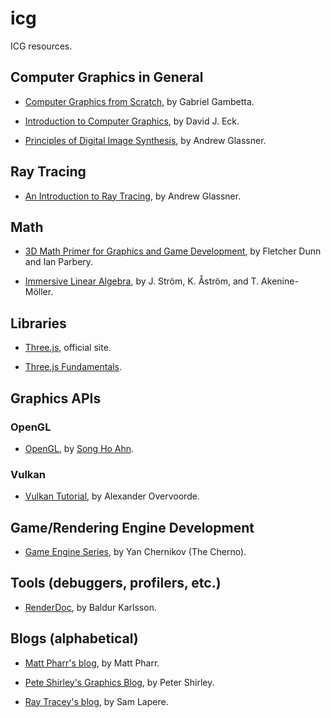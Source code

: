 # icg
ICG resources.

## Computer Graphics in General

* [Computer Graphics from Scratch](https://gabrielgambetta.com/computer-graphics-from-scratch/index.html), by Gabriel Gambetta.

* [Introduction to Computer Graphics](https://math.hws.edu/graphicsbook/), by David J. Eck.

* [Principles of Digital Image Synthesis](http://realtimerendering.com/Principles_of_Digital_Image_Synthesis_v1.0.1.pdf), by Andrew Glassner.

## Ray Tracing

* [An Introduction to Ray Tracing](https://www.realtimerendering.com/raytracing/An-Introduction-to-Ray-Tracing-The-Morgan-Kaufmann-Series-in-Computer-Graphics-.pdf), by Andrew Glassner.

## Math

* [3D Math Primer for Graphics and Game Development](https://gamemath.com), by Fletcher Dunn and Ian Parbery.

* [Immersive Linear Algebra](http://immersivemath.com/ila/index.html), by J. Ström, K. Åström, and T. Akenine-Möller.

## Libraries

* [Three.js](https://threejs.org), official site.

* [Three.js Fundamentals](https://threejsfundamentals.org).

## Graphics APIs

### OpenGL

* [OpenGL](http://www.songho.ca/opengl/index.html), by [Song Ho Ahn](http://www.songho.ca).

### Vulkan

* [Vulkan Tutorial](https://vulkan-tutorial.com), by Alexander Overvoorde.

## Game/Rendering Engine Development

* [Game Engine Series](https://www.youtube.com/watch?v=JxIZbV_XjAs&list=PLlrATfBNZ98dC-V-N3m0Go4deliWHPFwT), by Yan Chernikov (The Cherno).

## Tools (debuggers, profilers, etc.)

* [RenderDoc](https://github.com/baldurk/renderdoc), by Baldur Karlsson.

## Blogs (alphabetical)

* [Matt Pharr's blog](https://pharr.org/matt/blog/), by Matt Pharr.

* [Pete Shirley's Graphics Blog](http://psgraphics.blogspot.com/), by Peter Shirley.

* [Ray Tracey's blog](http://raytracey.blogspot.com/), by Sam Lapere.
